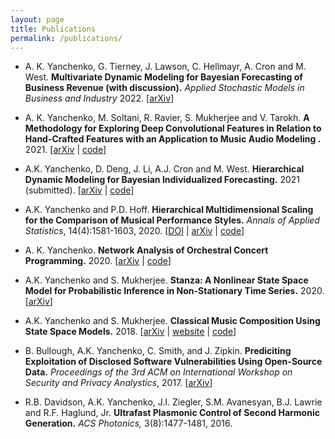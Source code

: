 ```yaml
---
layout: page
title: Publications
permalink: /publications/
---
```


- A. K. Yanchenko, G. Tierney, J. Lawson, C. Hellmayr, A. Cron and M. West. **Multivariate Dynamic Modeling for Bayesian Forecasting of Business Revenue (with discussion).** *Applied Stochastic Models in Business and Industry* 2022. [[arXiv](https://arxiv.org/abs/2112.05678)]

- A. K. Yanchenko, M. Soltani, R. Ravier, S. Mukherjee and V. Tarokh. **A Methodology for Exploring Deep Convolutional Features in Relation to Hand-Crafted Features with an Application to Music Audio Modeling
.** 2021. [[arXiv](https://arxiv.org/abs/2106.00110)  \| [code](https://github.com/aky4wn/convolutions-for-music-audio)]

- A.K. Yanchenko, D. Deng, J. Li, A.J. Cron and M. West. **Hierarchical Dynamic Modeling for Bayesian Individualized Forecasting.** 2021 (submitted). [[arXiv](https://arxiv.org/abs/2101.03408) \| [code](https://github.com/aky4wn/HH-modeling)]

- A.K. Yanchenko and P.D. Hoff. **Hierarchical Multidimensional Scaling for the Comparison of Musical Performance Styles.** *Annals of Applied Statistics*, 14(4):1581-1603, 2020. [[DOI](https://projecteuclid.org/euclid.aoas/1608346888) \| [arXiv](https://arxiv.org/abs/2004.13870) \| [code](https://github.com/aky4wn/HMDS)]

- A. K. Yanchenko. **Network Analysis of Orchestral Concert Programming.** 2020. [[arXiv](https://arxiv.org/abs/2009.07887)  \| [code](https://github.com/aky4wn/Network-Programming)]

- A.K. Yanchenko and S. Mukherjee. **Stanza: A Nonlinear State Space Model for Probabilistic Inference in Non-Stationary Time Series.** 2020. [[arXiv](https://arxiv.org/abs/2006.06553)]

- A.K. Yanchenko and S. Mukherjee. **Classical Music Composition Using State Space Models.** 2018.  [[arXiv](https://arxiv.org/abs/1708.03822) \| [website](https://aky4wn.github.io/Classical-Music-Composition-Using-State-Space-Models/) \| [code](https://github.com/aky4wn/Classical-Music-Composition-Using-State-Space-Models)]

- B. Bullough, A.K. Yanchenko, C. Smith, and J. Zipkin. **Prediciting Exploitation of Disclosed Software Vulnerabilities Using Open-Source Data.** *Proceedings of the 3rd ACM on International Workshop on Security and Privacy Analystics*, 2017. [[arXiv](https://arxiv.org/abs/1707.08015)]

- R.B. Davidson, A.K. Yanchenko, J.I. Ziegler, S.M. Avanesyan, B.J. Lawrie and R.F. Haglund, Jr. **Ultrafast Plasmonic Control of Second Harmonic Generation.** *ACS Photonics,* 3(8):1477-1481, 2016.


